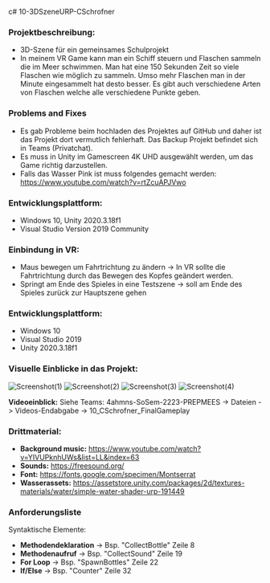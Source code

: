 
c# 10-3DSzeneURP-CSchrofner

### Projektbeschreibung: 
+ 3D-Szene für ein gemeinsames Schulprojekt 
+ In meinem VR Game kann man ein Schiff steuern und Flaschen sammeln die im Meer schwimmen. Man hat eine 150 Sekunden Zeit so viele Flaschen wie möglich zu sammeln. Umso mehr Flaschen man in der Minute eingesammelt hat desto besser. Es gibt auch verschiedene Arten von Flaschen welche alle verschiedene Punkte geben.

### Problems and Fixes
+ Es gab Probleme beim hochladen des Projektes auf GitHub und daher ist das Projekt dort vermutlich fehlerhaft. Das Backup Projekt befindet sich in Teams (Privatchat).
+ Es muss in Unity im Gamescreen 4K UHD ausgewählt werden, um das Game richtig darzustellen.
+ Falls das Wasser Pink ist muss folgendes gemacht werden: https://www.youtube.com/watch?v=rtZcuAPJVwo

### Entwicklungsplattform: 
+ Windows 10, Unity 2020.3.18f1
+ Visual Studio Version 2019 Community

### Einbindung in VR:
+ Maus bewegen um Fahrtrichtung zu ändern -> In VR sollte die Fahrtrichtung durch das Bewegen des Kopfes geändert werden.
+ Springt am Ende des Spieles in eine Testszene -> soll am Ende des Spieles zurück zur Hauptszene gehen

### Entwicklungsplattform:
+ Windows 10
+ Visual Studio 2019
+ Unity 2020.3.18f1

### Visuelle Einblicke in das Projekt: 
![Screenshot(1)](https://github.com/4ahmns-2223-Sosem/10-3DSzeneURP-CSchrofner/assets/91070191/df222b5e-5bb7-4505-b614-6dcad2d1dcaf)
![Screenshot(2)](https://github.com/4ahmns-2223-Sosem/10-3DSzeneURP-CSchrofner/assets/91070191/92cbd5d1-a049-47e0-a45c-9abefe70ce84)
![Screenshot(3)](https://github.com/4ahmns-2223-Sosem/10-3DSzeneURP-CSchrofner/assets/91070191/ebca9bfb-7656-4118-a853-8fe0809abbc0)
![Screenshot(4)](https://github.com/4ahmns-2223-Sosem/10-3DSzeneURP-CSchrofner/assets/91070191/70a7cf79-d40f-42db-8a9a-1430907be856)

**Videoeinblick:** Siehe Teams: 4ahmns-SoSem-2223-PREPMEES -> Dateien -> Videos-Endabgabe -> 10_CSchrofner_FinalGameplay

### Drittmaterial: 
+ **Background music:** https://www.youtube.com/watch?v=YIVUPknhUWs&list=LL&index=63
+ **Sounds:** https://freesound.org/
+ **Font:** https://fonts.google.com/specimen/Montserrat
+ **Wasserassets:**
 https://assetstore.unity.com/packages/2d/textures-materials/water/simple-water-shader-urp-191449
### Anforderungsliste
Syntaktische Elemente:
+ **Methodendeklaration** -> Bsp. "CollectBottle" Zeile 8
+ **Methodenaufruf** -> Bsp. "CollectSound" Zeile 19
+ **For Loop** -> Bsp. "SpawnBottles" Zeile 22
+ **If/Else** -> Bsp. "Counter" Zeile 32

